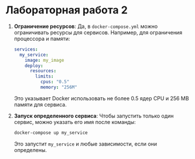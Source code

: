 # Лабораторная работа 2

1. **Ограничение ресурсов**: Да, в `docker-compose.yml` можно ограничивать ресурсы для сервисов. Например, для ограничения процессора и памяти:
   ```yaml
   services:
     my_service:
       image: my_image
       deploy:
         resources:
           limits:
             cpus: "0.5"
             memory: "256M"
   ```
   Это указывает Docker использовать не более 0.5 ядер CPU и 256 MB памяти для сервиса.

2. **Запуск определенного сервиса**: Чтобы запустить только один сервис, можно указать его имя после команды:
   ```bash
   docker-compose up my_service
   ```
   Это запустит `my_service` и любые зависимости, если они определены.